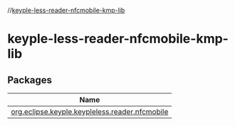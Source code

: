 //[keyple-less-reader-nfcmobile-kmp-lib](index.md)

# keyple-less-reader-nfcmobile-kmp-lib

## Packages

| Name |
|---|
| [org.eclipse.keyple.keypleless.reader.nfcmobile](keyple-less-reader-nfcmobile-kmp-lib/org.eclipse.keyple.keypleless.reader.nfcmobile/index.md) |
